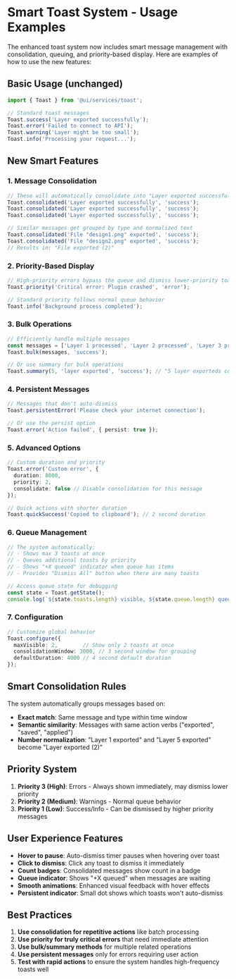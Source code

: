 # Smart Toast System - Usage Examples

The enhanced toast system now includes smart message management with consolidation, queuing, and priority-based display. Here are examples of how to use the new features:

## Basic Usage (unchanged)

```typescript
import { Toast } from '@ui/services/toast';

// Standard toast messages
Toast.success('Layer exported successfully');
Toast.error('Failed to connect to API');
Toast.warning('Layer might be too small');
Toast.info('Processing your request...');
```

## New Smart Features

### 1. Message Consolidation
```typescript
// These will automatically consolidate into "Layer exported successfully (3)"
Toast.consolidated('Layer exported successfully', 'success');
Toast.consolidated('Layer exported successfully', 'success');
Toast.consolidated('Layer exported successfully', 'success');

// Similar messages get grouped by type and normalized text
Toast.consolidated('File "design1.png" exported', 'success');
Toast.consolidated('File "design2.png" exported', 'success');
// Results in: "File exported (2)"
```

### 2. Priority-Based Display
```typescript
// High-priority errors bypass the queue and dismiss lower-priority toasts
Toast.priority('Critical error: Plugin crashed', 'error');

// Standard priority follows normal queue behavior
Toast.info('Background process completed');
```

### 3. Bulk Operations
```typescript
// Efficiently handle multiple messages
const messages = ['Layer 1 processed', 'Layer 2 processed', 'Layer 3 processed'];
Toast.bulk(messages, 'success');

// Or use summary for bulk operations
Toast.summary(5, 'layer exported', 'success'); // "5 layer exporteds completed"
```

### 4. Persistent Messages
```typescript
// Messages that don't auto-dismiss
Toast.persistentError('Please check your internet connection');

// Or use the persist option
Toast.error('Action failed', { persist: true });
```

### 5. Advanced Options
```typescript
// Custom duration and priority
Toast.error('Custom error', {
  duration: 8000,
  priority: 2,
  consolidate: false // Disable consolidation for this message
});

// Quick actions with shorter duration
Toast.quickSuccess('Copied to clipboard'); // 2 second duration
```

### 6. Queue Management
```typescript
// The system automatically:
// - Shows max 3 toasts at once
// - Queues additional toasts by priority
// - Shows "+X queued" indicator when queue has items
// - Provides "Dismiss All" button when there are many toasts

// Access queue state for debugging
const state = Toast.getState();
console.log(`${state.toasts.length} visible, ${state.queue.length} queued`);
```

### 7. Configuration
```typescript
// Customize global behavior
Toast.configure({
  maxVisible: 2,        // Show only 2 toasts at once
  consolidationWindow: 3000, // 3 second window for grouping
  defaultDuration: 4000 // 4 second default duration
});
```

## Smart Consolidation Rules

The system automatically groups messages based on:
- **Exact match**: Same message and type within time window
- **Semantic similarity**: Messages with same action verbs ("exported", "saved", "applied")
- **Number normalization**: "Layer 1 exported" and "Layer 5 exported" become "Layer exported (2)"

## Priority System

1. **Priority 3 (High)**: Errors - Always shown immediately, may dismiss lower priority
2. **Priority 2 (Medium)**: Warnings - Normal queue behavior
3. **Priority 1 (Low)**: Success/Info - Can be dismissed by higher priority messages

## User Experience Features

- **Hover to pause**: Auto-dismiss timer pauses when hovering over toast
- **Click to dismiss**: Click any toast to dismiss it immediately
- **Count badges**: Consolidated messages show count in a badge
- **Queue indicator**: Shows "+X queued" when messages are waiting
- **Smooth animations**: Enhanced visual feedback with hover effects
- **Persistent indicator**: Small dot shows which toasts won't auto-dismiss

## Best Practices

1. **Use consolidation for repetitive actions** like batch processing
2. **Use priority for truly critical errors** that need immediate attention
3. **Use bulk/summary methods** for multiple related operations
4. **Use persistent messages** only for errors requiring user action
5. **Test with rapid actions** to ensure the system handles high-frequency toasts well
